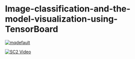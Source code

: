 # Image-classification-and-the-model-visualization-using-TensorBoard

[![mqdefault](https://user-images.githubusercontent.com/86033987/212358133-967e8c9f-0b3c-4d22-a6f2-8b0ae978ce43.jpg)](https://youtu.be/ESLncp2y870)


[![SC2 Video](doc/SC2_youtube.PNG)](https://www.youtube.com/watch?v=--b-9HrKK6w "SC2 Mini game - Click to Watch!")
